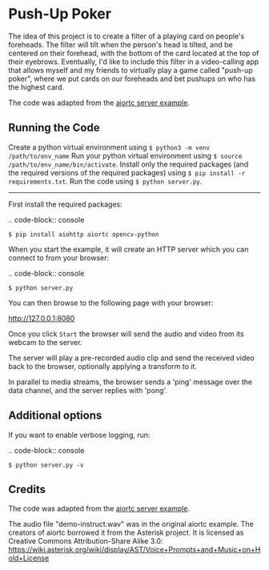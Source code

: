 # Push-Up Poker

The idea of this project is to create a filter of a playing card on people's foreheads. The filter will tilt when the person's head is tilted, and be centered on their forehead, with the bottom of the card located at the top of their eyebrows. Eventually, I'd like to include this filter in a video-calling app that allows myself and my friends to virtually play a game called "push-up poker", where we put cards on our foreheads and bet pushups on who has the highest card.

The code was adapted from the [aiortc server example](https://github.com/aiortc/aiortc/tree/main/examples/server).

## Running the Code

Create a python virtual environment using ```$ python3 -m venv /path/to/env_name```
Run your python virtual environment using `$ source /path/to/env_name/bin/activate`.
Install only the required packages (and the required versions of the required packages) using `$ pip install -r requirements.txt`.
Run the code using `$ python server.py`.



-------

First install the required packages:

.. code-block:: console

    $ pip install aiohttp aiortc opencv-python

When you start the example, it will create an HTTP server which you
can connect to from your browser:

.. code-block:: console

    $ python server.py

You can then browse to the following page with your browser:

http://127.0.0.1:8080

Once you click `Start` the browser will send the audio and video from its
webcam to the server.

The server will play a pre-recorded audio clip and send the received video back
to the browser, optionally applying a transform to it.

In parallel to media streams, the browser sends a 'ping' message over the data
channel, and the server replies with 'pong'.

Additional options
------------------

If you want to enable verbose logging, run:

.. code-block:: console

    $ python server.py -v

## Credits

The code was adapted from the [aiortc server example](https://github.com/aiortc/aiortc/tree/main/examples/server).

The audio file "demo-instruct.wav" was in the original aiortc example. The creators of aiortc borrowed it from the Asterisk
project. It is licensed as Creative Commons Attribution-Share Alike 3.0:
https://wiki.asterisk.org/wiki/display/AST/Voice+Prompts+and+Music+on+Hold+License
